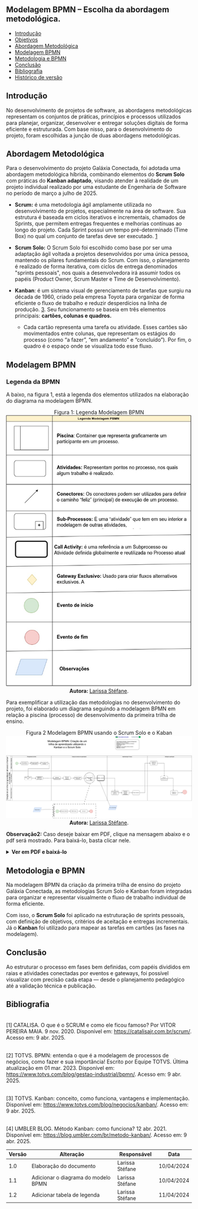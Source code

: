 ## Modelagem BPMN – Escolha da abordagem metodológica.

- [Introdução](#Introdução)
- [Objetivos](#Objetivos)
- [Abordagem Metodológica](#Abordagem-Metodológica)
- [Modelagem BPMN](#Modelagem-BPMN)
- [Metodologia e BPMN](#Metodologia-e-BPMN)
- [Conclusão](#Conclusão)
- [Bibliografia](#Bibliografia)
- [Histórico de versão](#Histórico-de-versão)


## Introdução

No desenvolvimento de projetos de software, as abordagens metodológicas representam os conjuntos de práticas, princípios e processos utilizados para planejar, organizar, desenvolver e entregar soluções digitais de forma eficiente e estruturada. Com base nisso, para o desenvolvimento do projeto, foram escolhidas a junção de duas abordagens metodológicas.

##  Abordagem Metodológica

Para o desenvolvimento do projeto Galáxia Conectada, foi adotada uma abordagem metodológica híbrida, combinando elementos do **Scrum Solo** com práticas do **Kanban adaptado**, visando atender à realidade de um projeto individual realizado por uma estudante de Engenharia de Software no período de março a julho de 2025.

- **Scrum:** é uma metodologia ágil amplamente utilizada no desenvolvimento de projetos, especialmente na área de software. Sua estrutura é baseada em ciclos iterativos e incrementais, chamados de Sprints, que permitem entregas frequentes e melhorias contínuas ao longo do projeto. Cada Sprint possui um tempo pré-determinado (Time Box) no qual um conjunto de tarefas deve ser executado. [1](#ref1)

- **Scrum Solo:** O Scrum Solo foi escolhido como base por ser uma adaptação ágil voltada a projetos desenvolvidos por uma única pessoa, mantendo os pilares fundamentais do Scrum. Com isso, o planejamento é realizado de forma iterativa, com ciclos de entrega denominados "sprints pessoais", nos quais a desenvolvedora irá assumir todos os papéis (Product Owner, Scrum Master e Time de Desenvolvimento). 

- **Kanban**: é um sistema visual de gerenciamento de tarefas que surgiu na década de 1960, criado pela empresa Toyota para organizar de forma eficiente o fluxo de trabalho e reduzir desperdícios na linha de produção. [3](#ref3). Seu funcionamento se baseia em três elementos principais: **cartões, colunas e quadros.**
	 -  Cada cartão representa uma tarefa ou atividade. Esses cartões são movimentados entre colunas, que representam os estágios do processo (como “a fazer”, “em andamento” e “concluído”). Por fim, o quadro é o espaço onde se visualiza todo esse fluxo.


## Modelagem BPMN

### Legenda da BPMN

A baixo, na figura 1, está a legenda dos elementos utilizados na elaboração do diagrama na modelagem BPMN.

<div align="center">
    Figura 1: Legenda Modelagem BPMN 
    <br>
    <img src="https://raw.githubusercontent.com/UnBArqDsw2025-1-Turma02/2025.1-T02-_G9_GalaxiaConectada_Entrega01/2439217509ecea7c61ba87ef1b364ec26076be4e/docs/Base/Imagens/Ishikawa/LegendaPBMN.jpg">
    <br>
     <b> Autora: </b> <a href="https://github.com/SkywalkerSupreme">Larissa Stéfane</a>.
    <br>
</div>


Para exemplificar a utilização das metodologias no desenvolvimento do projeto, foi elaborado um diagrama seguindo a modelagem BPMN em relação a piscina (processo) de desenvolvimento da primeira trilha de ensino.

<div align="center">
    Figura 2 Modelagem BPMN usando o Scrum Solo e o Kaban
    <br>
    <img src="https://raw.githubusercontent.com/UnBArqDsw2025-1-Turma02/2025.1-T02-_G9_GalaxiaConectada_Entrega01/2439217509ecea7c61ba87ef1b364ec26076be4e/docs/Base/Imagens/Ishikawa/PBMN_Metodologia.png">
    <br>
     <b> Autora: </b> <a href="https://github.com/SkywalkerSupreme">Larissa Stéfane</a>.
    <br>
</div>


**Observação2:** Caso deseje baixar em PDF, clique na mensagem abaixo e o pdf será mostrado. Para baixá-lo, basta clicar nele.

<details>
  <summary size="20"><b> Ver em PDF e baixá-lo </b></summary> 

<a href="docs/Base/Imagens/Ishikawa/PBMN_Metodologia.pdf" target="_blank" title="Abrir versão em PDF do diagrama BPMN">
  <img 
    src="https://raw.githubusercontent.com/UnBArqDsw2025-1-Turma02/2025.1-T02-_G9_GalaxiaConectada_Entrega01/2439217509ecea7c61ba87ef1b364ec26076be4e/docs/Base/Imagens/Ishikawa/PBMN_Metodologia.png" 
    alt="Diagrama BPMN - Metodologia" 
    width="1000"
    style="border:1px solid #ccc; border-radius:8px;"
  >
</a>


<b> Autora: </b> <a href="https://github.com/SkywalkerSupreme">Larissa Stéfane</a>.

</details>

## Metodologia e BPMN

Na modelagem BPMN da criação da primeira trilha de ensino do projeto Galáxia Conectada, as metodologias Scrum Solo e Kanban foram integradas para organizar e representar visualmente o fluxo de trabalho individual de forma eficiente.

Com isso, o **Scrum Solo** foi aplicado na estruturação de sprints pessoais, com definição de objetivos, critérios de aceitação e entregas incrementais. Já o **Kanban** foi utilizado para mapear as tarefas em cartões (as fases na modelagem). 

## Conclusão

Ao estruturar o processo em fases bem definidas, com papéis divididos em raias e atividades conectadas por eventos e gateways, foi possível visualizar com precisão cada etapa — desde o planejamento pedagógico até a validação técnica e publicação.

## Bibliografia

<a name="ref1"></a>  
[1] CATALISA. O que é o SCRUM e como ele ficou famoso? Por VITOR PEREIRA MAIA. 9 nov. 2020. Disponível em: <https://catalisajr.com.br/scrum/>. Acesso em: 9 abr. 2025.

<a name="ref2"></a>  
[2] TOTVS. BPMN: entenda o que é a modelagem de processos de negócios, como fazer e sua importância! Escrito por Equipe TOTVS. Última atualização em 01 mar. 2023. Disponível em: <https://www.totvs.com/blog/gestao-industrial/bpmn/>. Acesso em: 9 abr. 2025.

<a name="ref3"></a>  
[3] TOTVS. Kanban: conceito, como funciona, vantagens e implementação. Disponível em: <https://www.totvs.com/blog/negocios/kanban/>. Acesso em: 9 abr. 2025.

<a name="ref4"></a>  
[4] UMBLER BLOG. Método Kanban: como funciona? 12 abr. 2021. Disponível em: <https://blog.umbler.com/br/metodo-kanban/>. Acesso em: 9 abr. 2025.


| Versão | Alteração | Responsável | Data |
| - | - | - | - |
| 1.0 | Elaboração do documento| Larissa Stéfane | 10/04/2024 |
| 1.1 | Adicionar o diagrama do modelo BPMN | Larissa Stéfane | 10/04/2024 |
| 1.2 | Adicionar tabela de legenda | Larissa Stéfane | 11/04/2024 |
